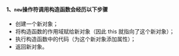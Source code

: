 #### 1、`new`操作符调用构造函数会经历以下步骤

-  创建一个新对象；
-  将构造函数的作用域赋给新对象（因此 this 就指向了这个新对象）；
-  执行构造函数中的代码（为这个新对象添加属性）；
-  返回新对象。

